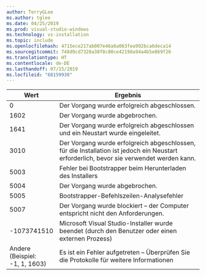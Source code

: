```yaml
---
author: TerryGLee
ms.author: tglee
ms.date: 04/25/2019
ms.prod: visual-studio-windows
ms.technology: vs-installation
ms.topic: include
ms.openlocfilehash: 4715ece217ab007e46a6a063fea992bca6deca14
ms.sourcegitcommit: 748d9cd7328a30f8c80ce42198a94a4b5e869f26
ms.translationtype: HT
ms.contentlocale: de-DE
ms.lasthandoff: 07/15/2019
ms.locfileid: "68159930"
---
```

| **Wert** | **Ergebnis** |
| --------- | ---------- |
| 0 | Der Vorgang wurde erfolgreich abgeschlossen. |
| 1602 | Der Vorgang wurde abgebrochen. |
| 1641 | Der Vorgang wurde erfolgreich abgeschlossen und ein Neustart wurde eingeleitet. |
| 3010 | Der Vorgang wurde erfolgreich abgeschlossen, für die Installation ist jedoch ein Neustart erforderlich, bevor sie verwendet werden kann. |
| 5003 | Fehler bei Bootstrapper beim Herunterladen des Installers |
| 5004 | Der Vorgang wurde abgebrochen. |
| 5005 | Bootstrapper-Befehlszeilen-Analysefehler |
| 5007 | Der Vorgang wurde blockiert – der Computer entspricht nicht den Anforderungen. |
| -1073741510 | Microsoft Visual Studio-Installer wurde beendet (durch den Benutzer oder einen externen Prozess) |
| Andere<br>(Beispiel:<br>-1, 1, 1603) | Es ist ein Fehler aufgetreten – Überprüfen Sie die Protokolle für weitere Informationen |
